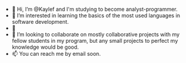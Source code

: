 - 👋 Hi, I’m @Kaylef and I'm studying to become analyst-programmer.
- 👀 I’m interested in learning the basics of the most used languages in software development.
- 🌱 
- 💞️ I’m looking to collaborate on mostly collaborative projects with my fellow students in my program, but any small projects to perfect my knowledge would be good.
- 📫 You can reach me by email soon.

<!---
Kaylef/Kaylef is a ✨ special ✨ repository because its `README.md` (this file) appears on your GitHub profile.
You can click the Preview link to take a look at your changes.
--->
